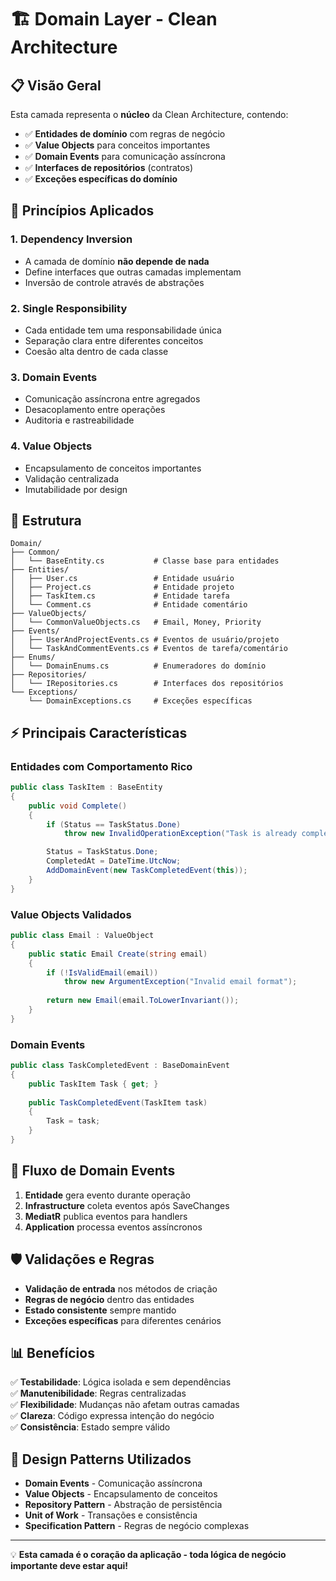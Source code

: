 # 🏗️ Domain Layer - Clean Architecture

## 📋 Visão Geral

Esta camada representa o **núcleo** da Clean Architecture, contendo:
- ✅ **Entidades de domínio** com regras de negócio
- ✅ **Value Objects** para conceitos importantes
- ✅ **Domain Events** para comunicação assíncrona
- ✅ **Interfaces de repositórios** (contratos)
- ✅ **Exceções específicas do domínio**

## 🎯 Princípios Aplicados

### **1. Dependency Inversion**
- A camada de domínio **não depende de nada**
- Define interfaces que outras camadas implementam
- Inversão de controle através de abstrações

### **2. Single Responsibility**
- Cada entidade tem uma responsabilidade única
- Separação clara entre diferentes conceitos
- Coesão alta dentro de cada classe

### **3. Domain Events**
- Comunicação assíncrona entre agregados
- Desacoplamento entre operações
- Auditoria e rastreabilidade

### **4. Value Objects**
- Encapsulamento de conceitos importantes
- Validação centralizada
- Imutabilidade por design

## 📁 Estrutura

```
Domain/
├── Common/
│   └── BaseEntity.cs           # Classe base para entidades
├── Entities/
│   ├── User.cs                 # Entidade usuário
│   ├── Project.cs              # Entidade projeto
│   ├── TaskItem.cs             # Entidade tarefa
│   └── Comment.cs              # Entidade comentário
├── ValueObjects/
│   └── CommonValueObjects.cs   # Email, Money, Priority
├── Events/
│   ├── UserAndProjectEvents.cs # Eventos de usuário/projeto
│   └── TaskAndCommentEvents.cs # Eventos de tarefa/comentário
├── Enums/
│   └── DomainEnums.cs          # Enumeradores do domínio
├── Repositories/
│   └── IRepositories.cs        # Interfaces dos repositórios
└── Exceptions/
    └── DomainExceptions.cs     # Exceções específicas
```

## ⚡ Principais Características

### **Entidades com Comportamento Rico**
```csharp
public class TaskItem : BaseEntity
{
    public void Complete()
    {
        if (Status == TaskStatus.Done)
            throw new InvalidOperationException("Task is already completed");

        Status = TaskStatus.Done;
        CompletedAt = DateTime.UtcNow;
        AddDomainEvent(new TaskCompletedEvent(this));
    }
}
```

### **Value Objects Validados**
```csharp
public class Email : ValueObject
{
    public static Email Create(string email)
    {
        if (!IsValidEmail(email))
            throw new ArgumentException("Invalid email format");
        
        return new Email(email.ToLowerInvariant());
    }
}
```

### **Domain Events**
```csharp
public class TaskCompletedEvent : BaseDomainEvent
{
    public TaskItem Task { get; }
    
    public TaskCompletedEvent(TaskItem task)
    {
        Task = task;
    }
}
```

## 🔄 Fluxo de Domain Events

1. **Entidade** gera evento durante operação
2. **Infrastructure** coleta eventos após SaveChanges
3. **MediatR** publica eventos para handlers
4. **Application** processa eventos assíncronos

## 🛡️ Validações e Regras

- **Validação de entrada** nos métodos de criação
- **Regras de negócio** dentro das entidades
- **Estado consistente** sempre mantido
- **Exceções específicas** para diferentes cenários

## 📊 Benefícios

✅ **Testabilidade**: Lógica isolada e sem dependências  
✅ **Manutenibilidade**: Regras centralizadas  
✅ **Flexibilidade**: Mudanças não afetam outras camadas  
✅ **Clareza**: Código expressa intenção do negócio  
✅ **Consistência**: Estado sempre válido  

## 🎨 Design Patterns Utilizados

- **Domain Events** - Comunicação assíncrona
- **Value Objects** - Encapsulamento de conceitos
- **Repository Pattern** - Abstração de persistência
- **Unit of Work** - Transações e consistência
- **Specification Pattern** - Regras de negócio complexas

---

💡 **Esta camada é o coração da aplicação - toda lógica de negócio importante deve estar aqui!**

